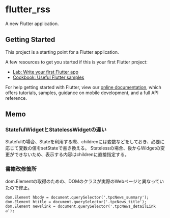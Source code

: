 # flutter_rss

A new Flutter application.

## Getting Started

This project is a starting point for a Flutter application.

A few resources to get you started if this is your first Flutter project:

- [Lab: Write your first Flutter app](https://flutter.dev/docs/get-started/codelab)
- [Cookbook: Useful Flutter samples](https://flutter.dev/docs/cookbook)

For help getting started with Flutter, view our
[online documentation](https://flutter.dev/docs), which offers tutorials,
samples, guidance on mobile development, and a full API reference.

## Memo

### StatefulWidgetとStatelessWidgetの違い

Statefulの場合、Stateを利用する際、childrenには変数などをしておき、必要に応じて変数の値をsetStateで書き換える。
Statelessの場合、後からWidgetの変更ができないため、表示する内容はchildrenに直接指定する。

### 書籍改修箇所

dom.Elementの取得のための、DOMのクラスが実際のWebページと異なっていたので修正。

```
dom.Element hbody = document.querySelector('.tpcNews_summary');
dom.Element htitle = document.querySelector('.tpcNews_title');
dom.Element newslink = document.querySelector('.tpcNews_detailLink a');
```
